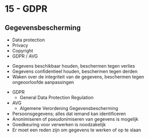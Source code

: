 # 15 - GDPR
## Gegevensbescherming
- Data protection
- Privacy
- Copyright
- GDPR / AVG

+ Gegevens beschikbaar houden, beschermen tegen verlies
+ Gegevens confidentieel houden, beschermen tegen derden
+ Waken over de integriteit van de gegevens, beschermen tegen ongeoorloofde aanpassingen

- GDPR
  - General Data Protection Regulation
- AVG
  - Algemene Verordening Gegevensbescherming
- Persoonsgegevens; alles dat iemand kan identificeren
- Anonimiseren of pseudonimiseren van gegevens is mogelijk
- Goedkeuring voor verwerken is noodzakelijk
- Er moet een reden zijn om gegevens te werken of op te slaan

<!--stackedit_data:
eyJoaXN0b3J5IjpbMTc1MDQ0OTQzNCwzOTM4NTUwNTFdfQ==
-->